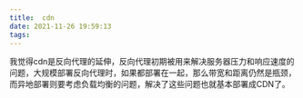 ```yaml
---
title:  cdn
date: 2021-11-26 19:59:13
tags:
---
```

我觉得cdn是反向代理的延伸，反向代理初期被用来解决服务器压力和响应速度的问题，大规模部署反向代理时，如果都部署在一起，那么带宽和距离仍然是瓶颈，而异地部署则要考虑负载均衡的问题，解决了这些问题也就基本部署成CDN了。
